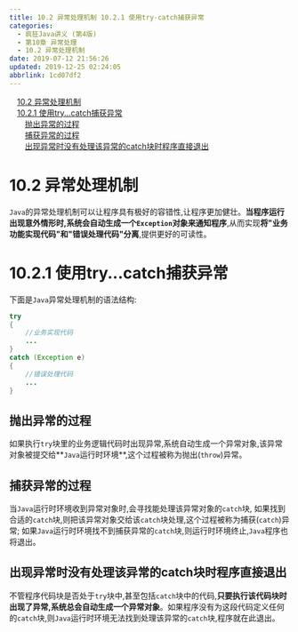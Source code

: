 ```yaml
---
title: 10.2 异常处理机制 10.2.1 使用try-catch捕获异常
categories: 
  - 疯狂Java讲义 (第4版)
  - 第10章 异常处理
  - 10.2 异常处理机制
date: 2019-07-12 21:56:26
updated: 2019-12-25 02:24:05
abbrlink: 1cd07df2
---
```

<div id='my_toc'><a href="/JavaReadingNotes/1cd07df2/#10-2-异常处理机制" class="header_1">10.2 异常处理机制</a><br><a href="/JavaReadingNotes/1cd07df2/#10-2-1-使用try-catch捕获异常" class="header_1">10.2.1 使用try...catch捕获异常</a><br><a href="/JavaReadingNotes/1cd07df2/#抛出异常的过程" class="header_2">抛出异常的过程</a><br><a href="/JavaReadingNotes/1cd07df2/#捕获异常的过程" class="header_2">捕获异常的过程</a><br><a href="/JavaReadingNotes/1cd07df2/#出现异常时没有处理该异常的catch块时程序直接退出" class="header_2">出现异常时没有处理该异常的catch块时程序直接退出</a><br></div>
<style>.header_1{margin-left: 1em;}.header_2{margin-left: 2em;}.header_3{margin-left: 3em;}.header_4{margin-left: 4em;}.header_5{margin-left: 5em;}.header_6{margin-left: 6em;}</style>
<!--more-->
<script>if (navigator.platform.search('arm')==-1){document.getElementById('my_toc').style.display = 'none';}var e,p = document.getElementsByTagName('p');while (p.length>0) {e = p[0];e.parentElement.removeChild(e);}</script>

<!--end-->
# 10.2 异常处理机制 #
`Java`的异常处理机制可以让程序具有极好的容错性,让程序更加健壮。**当程序运行出现意外情形时,系统会自动生成一个`Exception`对象来通知程序**,从而实现**将"业务功能实现代码"和"错误处理代码"分离**,提供更好的可读性。
# 10.2.1 使用try...catch捕获异常 #
下面是`Java`异常处理机制的语法结构:
```java
try
{
    //业务实现代码
    ...
}
catch (Exception e)
{
    //错误处理代码
    ...
}
```
## 抛出异常的过程 ##
如果执行`try`块里的业务逻辑代码时出现异常,系统自动生成一个异常对象,该异常对象被提交给**`Java`运行时环境**,这个过程被称为抛出(`throw`)异常。
## 捕获异常的过程 ##
当`Java`运行时环境收到异常对象时,会寻找能处理该异常对象的`catch`块,
如果找到合适的`catch`块,则把该异常对象交给该`catch`块处理,这个过程被称为捕获(`catch`)异常;
如果`Java`运行时环境找不到捕获异常的`catch`块,则运行时环境终止,`Java`程序也将退出。
## 出现异常时没有处理该异常的catch块时程序直接退出 ##
不管程序代码块是否处于`try`块中,甚至包括`catch`块中的代码,**只要执行该代码块时出现了异常,系统总会自动生成一个异常对象**。如果程序没有为这段代码定义任何的`catch`块,则`Java`运行时环境无法找到处理该异常的`catch`块,程序就在此退出。

